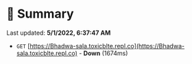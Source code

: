 # 📖 Summary
Last updated: **5/1/2022, 6:37:47 AM**

- `GET` [https://Bhadwa-sala.toxicblte.repl.co](https://Bhadwa-sala.toxicblte.repl.co) - **Down** (1674ms)
